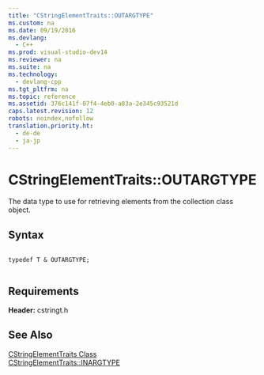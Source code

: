 ```yaml
---
title: "CStringElementTraits::OUTARGTYPE"
ms.custom: na
ms.date: 09/19/2016
ms.devlang: 
  - C++
ms.prod: visual-studio-dev14
ms.reviewer: na
ms.suite: na
ms.technology: 
  - devlang-cpp
ms.tgt_pltfrm: na
ms.topic: reference
ms.assetid: 376c141f-07f4-4eb0-a83a-2e345c93521d
caps.latest.revision: 12
robots: noindex,nofollow
translation.priority.ht: 
  - de-de
  - ja-jp
---
```

# CStringElementTraits::OUTARGTYPE
The data type to use for retrieving elements from the collection class object.  
  
## Syntax  
  
```  
  
typedef T & OUTARGTYPE;  
  
```  
  
## Requirements  
 **Header:** cstringt.h  
  
## See Also  
 [CStringElementTraits Class](../vs140/CStringElementTraits-Class.md)   
 [CStringElementTraits::INARGTYPE](../vs140/CStringElementTraits--INARGTYPE.md)